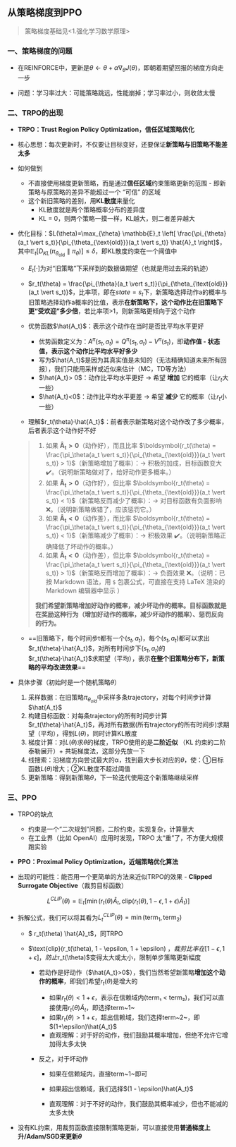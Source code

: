 ## 从策略梯度到PPO

> 策略梯度基础见<1.强化学习数学原理>

### 一、策略梯度的问题

- 在REINFORCE中，更新是$\theta \leftarrow \theta + \alpha \nabla_{\theta} J(\theta)$，即朝着期望回报的梯度方向走一步

- 问题：学习率过大：可能策略跳远，性能崩掉；学习率过小，则收敛太慢

### 二、TRPO的出现

- **TRPO：Trust Region Policy Optimization，信任区域策略优化**

- 核心思想：每次更新时，不仅要让目标变好，还要保证**新策略与旧策略不能差太多**

- 如何做到

  - 不直接使用梯度更新策略，而是通过**信任区域**约束策略更新的范围 - 即新策略与原策略的差异不能超过一个 “可信” 的区域
  - 这个新旧策略的差别，用**KL散度**来量化
    - KL散度就是两个策略概率分布的差异度
    - KL = 0，则两个策略一摸一样，KL越大，则二者差异越大

- 优化目标：$L(\theta)=\max_{\theta} \mathbb{E}_t \left[ \frac{\pi_{\theta}(a_t \vert s_t)}{\pi_{\theta_{\text{old}}}(a_t \vert s_t)} \hat{A}_t \right]$，其中$\mathbb{E}_t \big[ D_{KL}(\pi_{\theta_{\text{old}}} \parallel \pi_{\theta}) \big] \leq \delta$，即KL散度约束在一个阈值中

  - $E_t[·]$为对“旧策略”下采样到的数据做期望（也就是用过去采的轨迹）
  - $r_t(\theta) = \frac{\pi_{\theta}(a_t \vert s_t)}{\pi_{\theta_{\text{old}}}(a_t \vert s_t)}$，比率项，即在$state = s_t$下，新策略选择动作a的概率与旧策略选择动作a概率的比值，表示**在新策略下，这个动作比在旧策略下更“受欢迎”多少倍**，若比率项>1，则新策略更倾向于这个动作
  - 优势函数$\hat{A_t}$：表示这个动作在当时是否比平均水平更好
    - 优势函数定义为：$A^{\pi}(s_t, a_t) = Q^{\pi}(s_t, a_t) - V^{\pi}(s_t)$，即**动作值 - 状态值，表示这个动作比平均水平好多少**
    - 写为$\hat{A_t}$是因为其真实值是未知的（无法精确知道未来所有回报），我们只能用采样或近似来估计（MC，TD等方法）
    - $\hat{A_t}> 0$：动作比平均水平更好 → 希望 **增加** 它的概率（让$r_t$大一些）
    - $\hat{A_t}<0$：动作比平均水平更差 → 希望 **减少** 它的概率（让$r_t$小一些）

  - 理解$r_t(\theta)·\hat{A_t}$：前者表示新策略对这个动作改了多少概率，后者表示这个动作好不好

  > 1. 如果 $\boldsymbol{\hat{A}_t > 0}$（动作好），而且比率 $\boldsymbol{r_t(\theta) = \frac{\pi_\theta(a_t \vert s_t)}{\pi_{\theta_{\text{old}}}(a_t \vert s_t)} > 1}$（新策略增加了概率）：→ 积极的加成，目标函数变大 ✔️。（说明新策略做对了，给好动作更多概率。）   
  > 2. 如果 $\boldsymbol{\hat{A}_t > 0}$（动作好），但比率 $\boldsymbol{r_t(\theta) = \frac{\pi_\theta(a_t \vert s_t)}{\pi_{\theta_{\text{old}}}(a_t \vert s_t)} < 1}$（新策略反而减少了概率）：→ 对目标函数有负面影响 ❌。（说明新策略做错了，应该惩罚它。）   
  > 3. 如果 $\boldsymbol{\hat{A}_t < 0}$（动作差），而比率 $\boldsymbol{r_t(\theta) = \frac{\pi_\theta(a_t \vert s_t)}{\pi_{\theta_{\text{old}}}(a_t \vert s_t)} < 1}$（新策略减少了概率）：→ 积极效果 ✔️。（说明新策略正确降低了坏动作的概率。）   
  > 4. 如果 $\boldsymbol{\hat{A}_t < 0}$（动作差），但比率 $\boldsymbol{r_t(\theta) = \frac{\pi_\theta(a_t \vert s_t)}{\pi_{\theta_{\text{old}}}(a_t \vert s_t)} > 1}$（新策略反而增加了概率）：→ 负面效果 ❌。（说明：已按 Markdown 语法，用 `$` 包裹公式，可直接在支持 LaTeX 渲染的 Markdown 编辑器中显示 ）
  >
  > **我们希望新策略增加好动作的概率，减少坏动作的概率。目标函数就是在奖励这种行为（增加好动作的概率，减少坏动作的概率）、惩罚反向的行为。**

  - ==旧策略下，每个时间步t都有一个$(s_t,a_t)$，每个$(s_t,a_t)$都可以求出$r_t(\theta)·\hat{A_t}$，对所有时间步下$(s_t,a_t)$的$r_t(\theta)·\hat{A_t}$求期望（平均），表示**在整个旧策略分布下，新策略的平均改进效果**==

- 具体步骤（初始时是一个随机策略$\theta$）

  1. 采样数据：在旧策略$\pi_{\theta_{old}}$中采样多条trajectory，对每个时间步计算$\hat{A_t}$
  2. 构建目标函数：对每条trajectory的所有时间步计算$r_t(\theta)·\hat{A_t}$，再对所有数据(所有trajectory的所有时间步)求期望（平均），得到$L(\theta)$，同时计算KL散度
  3. 梯度计算：对$L(\theta)$求$\theta$的梯度，TRPO使用的是**二阶近似** （KL 约束的二阶泰勒展开）+ 共轭梯度法，这部分先放一下
  4. 线搜索：沿梯度方向尝试最大的α，找到最大步长对应的$\theta$，使：①目标函数$L(\theta)$增大；②KL散度不超过阈值
  5. 更新策略：得到新策略$\theta$，下一轮迭代使用这个新策略继续采样

### 三、PPO

- TRPO的缺点

  - 约束是一个“二次规划”问题，二阶约束，实现复杂，计算量大
  - 在工业界（比如 OpenAI）应用时发现，TRPO 太“重”了，不方便大规模跑实验

- **PPO：Proximal Policy Optimization，近端策略优化算法**

- 出现的可能性：能否用一个更简单的方法来近似TRPO的效果 -  **Clipped Surrogate Objective**（裁剪目标函数）

  

$$
L^{CLIP}(\theta) = \mathbb{E}_t \left[ \min \left( r_t(\theta) \hat{A}_t, \text{clip}(r_t(\theta), 1 - \epsilon, 1 + \epsilon) \hat{A}_t \right) \right]
$$

- 拆解公式，我们可以将其看为$L_t^{CLIP}(\theta) = \min(\text{term}_1, \text{term}_2)$

  - $ r_t(\theta) \hat{A}_t$，同TRPO

  - $\text{clip}(r_t(\theta), 1 - \epsilon, 1 + \epsilon) $，裁剪比率在[1−ϵ,1+ϵ]，防止$r_t(\theta)$变得太大或太小，限制单步策略更新幅度

    - 若动作是好动作（$\hat{A_t}>0$），我们当然希望新策略**增加这个动作的概率**，即我们希望$r_t(\theta)$是增大的

      - 如果$r_t(\theta) < 1 + \epsilon$，表示在信赖域内(term₁ < term₂)，我们可以直接使用$r_t(\theta) \hat{A}_t$，即选择term~1~
      - 如果$r_t(\theta) > 1 + \epsilon$，超出信赖域，我们选择term~2~，即$(1+\epsilon)\hat{A_t}$
      - 直观理解：对于好的动作，我们鼓励其概率增加，但绝不允许它增加得太多太快

    - 反之，对于坏动作

      - 如果在信赖域内，直接term~1~即可
      - 如果超出信赖域，我们选择$(1 - \epsilon)\hat{A_t}$

      - 直观理解：对于不好的动作，我们鼓励其概率减少，但也不能减的太多太快

- 没有KL约束，用裁剪函数直接限制策略更新，可以直接使用**普通梯度上升/Adam/SGD来更新$\theta$**

